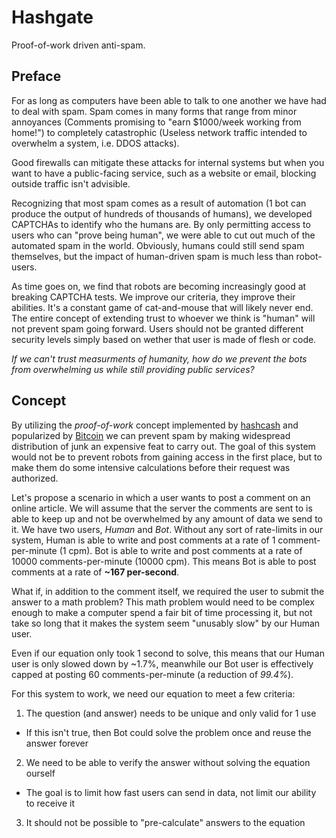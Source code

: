 # Hashgate
Proof-of-work driven anti-spam.

## Preface
For as long as computers have been able to talk to one another we have had to deal with spam.
Spam comes in many forms that range from minor annoyances (Comments promising to "earn $1000/week working from home!")
to completely catastrophic (Useless network traffic intended to overwhelm a system, i.e. DDOS attacks).

Good firewalls can mitigate these attacks for internal systems but when you want to have a public-facing service,
such as a website or email, blocking outside traffic isn't advisible.

Recognizing that most spam comes as a result of automation (1 bot can produce the output of hundreds of thousands of humans),
we developed CAPTCHAs to identify who the humans are. By only permitting access to users who can "prove being human",
we were able to cut out much of the automated spam in the world. Obviously, humans could still send spam themselves, but 
the impact of human-driven spam is much less than robot-users. 

As time goes on, we find that robots are becoming increasingly good at breaking CAPTCHA tests. We improve our criteria,
they improve their abilities. It's a constant game of cat-and-mouse that will likely never end. The entire concept of
extending trust to whoever we think is "human" will not prevent spam going forward. Users should not be granted different
security levels simply based on wether that user is made of flesh or code. 

*If we can't trust measurments of humanity, how do we prevent the bots from overwhelming us while still providing public services?*

## Concept
By utilizing the *proof-of-work* concept implemented by [hashcash](http://www.hashcash.org/) and popularized by [Bitcoin](https://bitcoin.org)
we can prevent spam by making widespread distribution of junk an expensive feat to carry out. The goal of this system would not be to
prevent robots from gaining access in the first place, but to make them do some intensive calculations before their request was
authorized.

Let's propose a scenario in which a user wants to post a comment on an online article. We will assume that the server the
comments are sent to is able to keep up and not be overwhelmed by any amount of data we send to it.
We have two users, *Human* and *Bot*. Without any sort of rate-limits in our system, Human is able to write and post comments
at a rate of 1 comment-per-minute (1 cpm). Bot is able to write and post comments at a rate of 10000 comments-per-minute (10000 cpm).
This means Bot is able to post comments at a rate of **~167 per-second**.

What if, in addition to the comment itself, we required the user to submit the answer to a math problem? This math problem would need to be complex enough to make a
computer spend a fair bit of time processing it, but not take so long that it makes the system seem "unusably slow" by our Human user.

Even if our equation only took 1 second to solve, this means that our Human user is only slowed down by ~1.7%, meanwhile our Bot user is effectively
capped at posting 60 comments-per-minute (a reduction of *99.4%*). 

For this system to work, we need our equation to meet a few criteria:
1. The question (and answer) needs to be unique and only valid for 1 use
  - If this isn't true, then Bot could solve the problem once and reuse the answer forever
2. We need to be able to verify the answer without solving the equation ourself
  - The goal is to limit how fast users can send in data, not limit our ability to receive it
3. It should not be possible to "pre-calculate" answers to the equation

